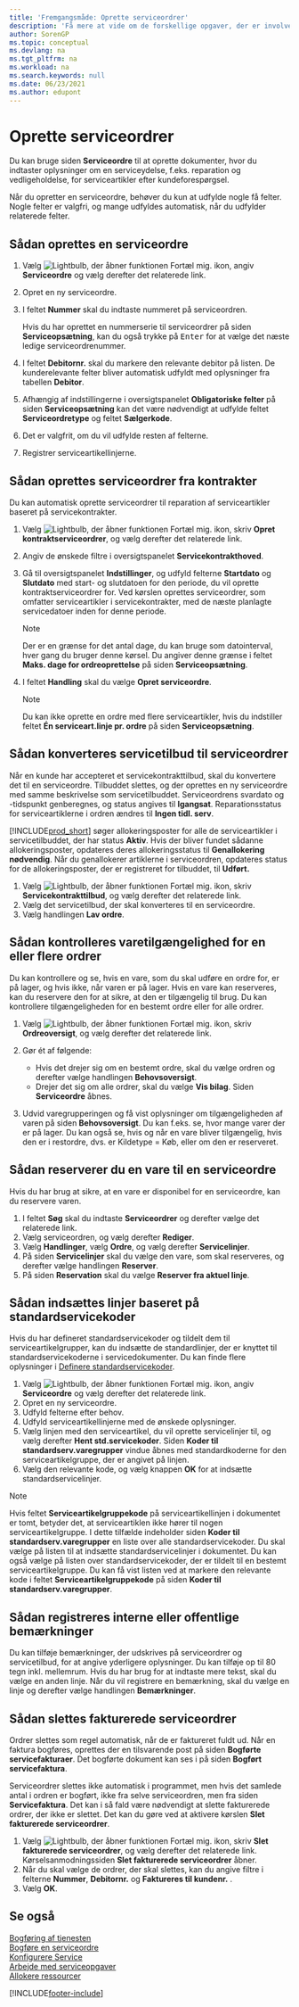 ```yaml
---
title: 'Fremgangsmåde: Oprette serviceordrer'
description: 'Få mere at vide om de forskellige opgaver, der er involveret i oprettelse af serviceordrer i Business central, f. eks. oprettelse af en ny serviceordre eller ordre på basis af en servicekontrakt.'
author: SorenGP
ms.topic: conceptual
ms.devlang: na
ms.tgt_pltfrm: na
ms.workload: na
ms.search.keywords: null
ms.date: 06/23/2021
ms.author: edupont
---
```

# Oprette serviceordrer
Du kan bruge siden **Serviceordre** til at oprette dokumenter, hvor du indtaster oplysninger om en serviceydelse, f.eks. reparation og vedligeholdelse, for serviceartikler efter kundeforespørgsel.  

Når du opretter en serviceordre, behøver du kun at udfylde nogle få felter. Nogle felter er valgfri, og mange udfyldes automatisk, når du udfylder relaterede felter.  

## Sådan oprettes en serviceordre    
1. Vælg ![Lightbulb, der åbner funktionen Fortæl mig.](media/ui-search/search_small.png "Fortæl mig, hvad du vil foretage dig") ikon, angiv **Serviceordre** og vælg derefter det relaterede link.  
2. Opret en ny serviceordre.  
3. I feltet **Nummer** skal du indtaste nummeret på serviceordren.  

     Hvis du har oprettet en nummerserie til serviceordrer på siden **Serviceopsætning**, kan du også trykke på <kbd>Enter</kbd> for at vælge det næste ledige serviceordrenummer.  

4. I feltet **Debitornr.** skal du markere den relevante debitor på listen. De kunderelevante felter bliver automatisk udfyldt med oplysninger fra tabellen **Debitor**.  

5. Afhængig af indstillingerne i oversigtspanelet **Obligatoriske felter** på siden **Serviceopsætning** kan det være nødvendigt at udfylde feltet **Serviceordretype** og feltet **Sælgerkode**.  
6. Det er valgfrit, om du vil udfylde resten af felterne.  
7. Registrer serviceartikellinjerne.  

## Sådan oprettes serviceordrer fra kontrakter  
Du kan automatisk oprette serviceordrer til reparation af serviceartikler baseret på servicekontrakter.  

1. Vælg ![Lightbulb, der åbner funktionen Fortæl mig.](media/ui-search/search_small.png "Fortæl mig, hvad du vil foretage dig") ikon, skriv **Opret kontraktserviceordrer**, og vælg derefter det relaterede link.  
2. Angiv de ønskede filtre i oversigtspanelet **Servicekontrakthoved**.  
3. Gå til oversigtspanelet **Indstillinger**, og udfyld felterne **Startdato** og **Slutdato** med start- og slutdatoen for den periode, du vil oprette kontraktserviceordrer for. Ved kørslen oprettes serviceordrer, som omfatter serviceartikler i servicekontrakter, med de næste planlagte servicedatoer inden for denne periode.  

    > [!NOTE]  
    >  Der er en grænse for det antal dage, du kan bruge som datointerval, hver gang du bruger denne kørsel. Du angiver denne grænse i feltet **Maks. dage for ordreoprettelse** på siden **Serviceopsætning**.  

4. I feltet **Handling** skal du vælge **Opret serviceordre**.  
    > [!NOTE]  
    >  Du kan ikke oprette en ordre med flere serviceartikler, hvis du indstiller feltet **Én serviceart.linje pr. ordre** på siden **Serviceopsætning**. 

## Sådan konverteres servicetilbud til serviceordrer
Når en kunde har accepteret et servicekontrakttilbud, skal du konvertere det til en serviceordre. Tilbuddet slettes, og der oprettes en ny serviceordre med samme beskrivelse som servicetilbuddet. Serviceordrens svardato og -tidspunkt genberegnes, og status angives til **Igangsat**. Reparationsstatus for serviceartiklerne i ordren ændres til **Ingen tidl. serv**.  

[!INCLUDE[prod_short](includes/prod_short.md)] søger allokeringsposter for alle de serviceartikler i servicetilbuddet, der har status **Aktiv**. Hvis der bliver fundet sådanne allokeringsposter, opdateres deres allokeringsstatus til **Genallokering nødvendig**. Når du genallokerer artiklerne i serviceordren, opdateres status for de allokeringsposter, der er registreret for tilbuddet, til **Udført.**   

1. Vælg ![Lightbulb, der åbner funktionen Fortæl mig.](media/ui-search/search_small.png "Fortæl mig, hvad du vil foretage dig") ikon, skriv **Servicekontrakttilbud**, og vælg derefter det relaterede link.  
2. Vælg det servicetilbud, der skal konverteres til en serviceordre.  
3. Vælg handlingen **Lav ordre**.  

## Sådan kontrolleres varetilgængelighed for en eller flere ordrer  
Du kan kontrollere og se, hvis en vare, som du skal udføre en ordre for, er på lager, og hvis ikke, når varen er på lager. Hvis en vare kan reserveres, kan du reservere den for at sikre, at den er tilgængelig til brug. Du kan kontrollere tilgængeligheden for en bestemt ordre eller for alle ordrer.  

1.  Vælg ![Lightbulb, der åbner funktionen Fortæl mig.](media/ui-search/search_small.png "Fortæl mig, hvad du vil foretage dig") ikon, skriv **Ordreoversigt**, og vælg derefter det relaterede link.  
2. Gør ét af følgende:  

    * Hvis det drejer sig om en bestemt ordre, skal du vælge ordren og derefter vælge handlingen **Behovsoversigt**.  
    * Drejer det sig om alle ordrer, skal du vælge **Vis bilag**. Siden **Serviceordre** åbnes.  

3. Udvid varegrupperingen og få vist oplysninger om tilgængeligheden af varen på siden **Behovsoversigt**. Du kan f.eks. se, hvor mange varer der er på lager. Du kan også se, hvis og når en vare bliver tilgængelig, hvis den er i restordre, dvs. er Kildetype = Køb, eller om den er reserveret.

## Sådan reserverer du en vare til en serviceordre
Hvis du har brug at sikre, at en vare er disponibel for en serviceordre, kan du reservere varen.

1. I feltet **Søg** skal du indtaste **Serviceordrer** og derefter vælge det relaterede link.  
2. Vælg serviceordren, og vælg derefter **Rediger**.  
3. Vælg **Handlinger**, vælg **Ordre**, og vælg derefter **Servicelinjer**.  
4. På siden **Servicelinjer** skal du vælge den vare, som skal reserveres, og derefter vælge handlingen **Reserver**.  
5. På siden **Reservation** skal du vælge **Reserver fra aktuel linje**.

## Sådan indsættes linjer baseret på standardservicekoder  
Hvis du har defineret standardservicekoder og tildelt dem til serviceartikelgrupper, kan du indsætte de standardlinjer, der er knyttet til standardservicekoderne i servicedokumenter. Du kan finde flere oplysninger i [Definere standardservicekoder](service-how-setup-service-coding.md).   

1. Vælg ![Lightbulb, der åbner funktionen Fortæl mig.](media/ui-search/search_small.png "Fortæl mig, hvad du vil foretage dig") ikon, angiv **Serviceordre** og vælg derefter det relaterede link.  
2. Opret en ny serviceordre.  
3. Udfyld felterne efter behov.  
4. Udfyld serviceartikellinjerne med de ønskede oplysninger.  
5. Vælg linjen med den serviceartikel, du vil oprette servicelinjer til, og vælg derefter **Hent std.servicekoder**. Siden **Koder til standardserv.varegrupper** vindue åbnes med standardkoderne for den serviceartikelgruppe, der er angivet på linjen.  
6. Vælg den relevante kode, og vælg knappen **OK** for at indsætte standardservicelinjer.  

> [!NOTE]  
>  Hvis feltet **Serviceartikelgruppekode** på serviceartikellinjen i dokumentet er tomt, betyder det, at serviceartiklen ikke hører til nogen serviceartikelgruppe. I dette tilfælde indeholder siden **Koder til standardserv.varegrupper** en liste over alle standardservicekoder. Du skal vælge på listen til at indsætte standardservicelinjer i dokumentet. Du kan også vælge på listen over standardservicekoder, der er tildelt til en bestemt serviceartikelgruppe. Du kan få vist listen ved at markere den relevante kode i feltet **Serviceartikelgruppekode** på siden **Koder til standardserv.varegrupper**.  

## Sådan registreres interne eller offentlige bemærkninger
Du kan tilføje bemærkninger, der udskrives på serviceordrer og servicetilbud, for at angive yderligere oplysninger. Du kan tilføje op til 80 tegn inkl. mellemrum. Hvis du har brug for at indtaste mere tekst, skal du vælge en anden linje. Når du vil registrere en bemærkning, skal du vælge en linje og derefter vælge handlingen **Bemærkninger**.  

## Sådan slettes fakturerede serviceordrer  
Ordrer slettes som regel automatisk, når de er faktureret fuldt ud. Når en faktura bogføres, oprettes der en tilsvarende post på siden **Bogførte servicefakturaer**. Det bogførte dokument kan ses i på siden **Bogført servicefaktura**.  

Serviceordrer slettes ikke automatisk i programmet, men hvis det samlede antal i ordren er bogført, ikke fra selve serviceordren, men fra siden **Servicefaktura**. Det kan i så fald være nødvendigt at slette fakturerede ordrer, der ikke er slettet. Det kan du gøre ved at aktivere kørslen **Slet fakturerede serviceordrer**.  

1. Vælg ![Lightbulb, der åbner funktionen Fortæl mig.](media/ui-search/search_small.png "Fortæl mig, hvad du vil foretage dig") ikon, skriv **Slet fakturerede serviceordrer**, og vælg derefter det relaterede link. Kørselsanmodningssiden **Slet fakturerede serviceordrer** åbner.  
2. Når du skal vælge de ordrer, der skal slettes, kan du angive filtre i felterne **Nummer**, **Debitornr.** og **Faktureres til kundenr.** .  
3. Vælg **OK**.  


## Se også  
[Bogføring af tjenesten](service-service-posting.md)  
[Bogføre en serviceordre](service-how-to-post-service-orders.md)  
[Konfigurere Service](service-setup-service.md)  
[Arbejde med serviceopgaver](service-how-to-work-on-service-tasks.md)  
[Allokere ressourcer](service-how-to-allocate-resources.md)  


[!INCLUDE[footer-include](includes/footer-banner.md)]